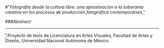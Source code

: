 
#"<a id="returnto-note-1"></a>_Fotografía desde la cultura libre: una aproximación a la soberanía creativa en los procesos de producción fotográfica contemporánea._[¹](#goto-note-1)

###*Abstract:*

___
<a id="goto-note-1"></a>[¹](#returnto-note-1):Proyecto de tesis de Licenciatura en Artes Visuales, Facultad de Artes y Diseño, Universidad Nacional Autónoma de México.
